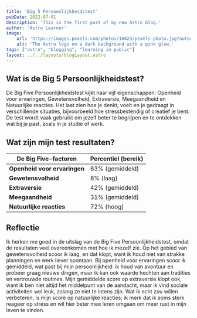 ```yaml
---
title: 'Big 5 Persoonlijkheidstest'
pubDate: 2022-07-01
description: 'This is the first post of my new Astro blog.'
author: 'Astro Learner'
image:
    url: 'https://images.pexels.com/photos/16023/pexels-photo.jpg?auto=compress&cs=tinysrgb&w=1260&h=750&dpr=1'
    alt: 'The Astro logo on a dark background with a pink glow.'
tags: ["astro", "blogging", "learning in public"]
layout: ../../layouts/blogLayout.astro
---
```


## Wat is de Big 5 Persoonlijkheidstest?
De Big Five Persoonlijkheidstest kijkt naar vijf eigenschappen: Openheid voor ervaringen, Gewetensvolheid, Extraversie, Meegaandheid en Natuurlijke reacties. Het laat zien hoe je denkt, voelt en je gedraagt in verschillende situaties, bijvoorbeeld hoe stressbestendig of creatief je bent. De test wordt vaak gebruikt om jezelf beter te begrijpen en te ontdekken wat bij je past, zoals in je studie of werk.
  
## Wat zijn mijn test resultaten?

| **De Big Five-factoren** | **Percentiel (bereik)** | 
|---------------------------|--------------------------|
| **Openheid voor ervaringen** | 63% (gemiddeld) |
| **Gewetensvolheid**          | 8% (laag)        |
| **Extraversie**              | 42% (gemiddeld)  |
| **Meegaandheid**             | 31% (gemiddeld)  |
| **Natuurlijke reacties**     | 72% (hoog)       |

## Reflectie
Ik herken me goed in de uitslag van de Big Five Persoonlijkheidstest, omdat de resultaten veel overeenkomen met hoe ik mezelf zie. Op het gebied van gewetensvolheid scoor ik laag, en dat klopt, want ik houd niet van strakke planningen en werk liever spontaan. Bij openheid voor ervaringen scoor ik gemiddeld, wat past bij mijn persoonlijkheid: ik houd van avontuur en probeer graag nieuwe dingen, maar ik kan ook waarde hechten aan tradities en vertrouwde routines. Mijn gemiddelde score op extraversie klopt ook, want ik ben niet altijd het middelpunt van de aandacht, maar ik vind sociale activiteiten wel leuk, zolang ze niet te intens zijn. Wat ik echt zou willen verbeteren, is mijn score op natuurlijke reacties; ik merk dat ik soms sterk reageer op stress en wil hier beter mee leren omgaan om meer rust in mijn leven te vinden.
